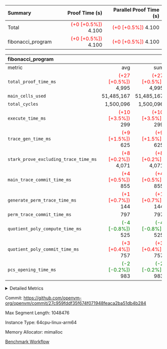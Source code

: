 | Summary | Proof Time (s) | Parallel Proof Time (s) |
|:---|---:|---:|
| Total | <span style='color: red'>(+0 [+0.5%])</span> 4.100 | <span style='color: red'>(+0 [+0.5%])</span> 4.100 |
| fibonacci_program | <span style='color: red'>(+0 [+0.5%])</span> 4.100 | <span style='color: red'>(+0 [+0.5%])</span> 4.100 |


| fibonacci_program |||||
|:---|---:|---:|---:|---:|
|metric|avg|sum|max|min|
| `total_proof_time_ms ` | <span style='color: red'>(+27 [+0.5%])</span> 4,995 | <span style='color: red'>(+27 [+0.5%])</span> 4,995 | <span style='color: red'>(+27 [+0.5%])</span> 4,995 | <span style='color: red'>(+27 [+0.5%])</span> 4,995 |
| `main_cells_used     ` |  51,485,167 |  51,485,167 |  51,485,167 |  51,485,167 |
| `total_cycles        ` |  1,500,096 |  1,500,096 |  1,500,096 |  1,500,096 |
| `execute_time_ms     ` | <span style='color: red'>(+10 [+3.5%])</span> 299 | <span style='color: red'>(+10 [+3.5%])</span> 299 | <span style='color: red'>(+10 [+3.5%])</span> 299 | <span style='color: red'>(+10 [+3.5%])</span> 299 |
| `trace_gen_time_ms   ` | <span style='color: red'>(+9 [+1.5%])</span> 625 | <span style='color: red'>(+9 [+1.5%])</span> 625 | <span style='color: red'>(+9 [+1.5%])</span> 625 | <span style='color: red'>(+9 [+1.5%])</span> 625 |
| `stark_prove_excluding_trace_time_ms` | <span style='color: red'>(+8 [+0.2%])</span> 4,071 | <span style='color: red'>(+8 [+0.2%])</span> 4,071 | <span style='color: red'>(+8 [+0.2%])</span> 4,071 | <span style='color: red'>(+8 [+0.2%])</span> 4,071 |
| `main_trace_commit_time_ms` | <span style='color: red'>(+4 [+0.5%])</span> 855 | <span style='color: red'>(+4 [+0.5%])</span> 855 | <span style='color: red'>(+4 [+0.5%])</span> 855 | <span style='color: red'>(+4 [+0.5%])</span> 855 |
| `generate_perm_trace_time_ms` | <span style='color: red'>(+1 [+0.7%])</span> 144 | <span style='color: red'>(+1 [+0.7%])</span> 144 | <span style='color: red'>(+1 [+0.7%])</span> 144 | <span style='color: red'>(+1 [+0.7%])</span> 144 |
| `perm_trace_commit_time_ms` |  797 |  797 |  797 |  797 |
| `quotient_poly_compute_time_ms` | <span style='color: green'>(-4 [-0.8%])</span> 525 | <span style='color: green'>(-4 [-0.8%])</span> 525 | <span style='color: green'>(-4 [-0.8%])</span> 525 | <span style='color: green'>(-4 [-0.8%])</span> 525 |
| `quotient_poly_commit_time_ms` | <span style='color: red'>(+3 [+0.4%])</span> 757 | <span style='color: red'>(+3 [+0.4%])</span> 757 | <span style='color: red'>(+3 [+0.4%])</span> 757 | <span style='color: red'>(+3 [+0.4%])</span> 757 |
| `pcs_opening_time_ms ` | <span style='color: green'>(-2 [-0.2%])</span> 983 | <span style='color: green'>(-2 [-0.2%])</span> 983 | <span style='color: green'>(-2 [-0.2%])</span> 983 | <span style='color: green'>(-2 [-0.2%])</span> 983 |



<details>
<summary>Detailed Metrics</summary>

| group | num_segments | keygen_time_ms | commit_exe_time_ms |
| --- | --- | --- | --- |
| fibonacci_program | 1 | 404 | 5 | 

| group | air_name | quotient_deg | interactions | constraints |
| --- | --- | --- | --- | --- |
| fibonacci_program | AccessAdapterAir<16> | 4 | 5 | 11 | 
| fibonacci_program | AccessAdapterAir<2> | 4 | 5 | 11 | 
| fibonacci_program | AccessAdapterAir<32> | 4 | 5 | 11 | 
| fibonacci_program | AccessAdapterAir<4> | 4 | 5 | 11 | 
| fibonacci_program | AccessAdapterAir<64> | 4 | 5 | 11 | 
| fibonacci_program | AccessAdapterAir<8> | 4 | 5 | 11 | 
| fibonacci_program | BitwiseOperationLookupAir<8> | 2 | 2 | 4 | 
| fibonacci_program | MemoryMerkleAir<8> | 4 | 4 | 38 | 
| fibonacci_program | PersistentBoundaryAir<8> | 4 | 3 | 5 | 
| fibonacci_program | PhantomAir | 4 | 3 | 4 | 
| fibonacci_program | Poseidon2PeripheryAir<BabyBearParameters>, 1> | 2 | 1 | 286 | 
| fibonacci_program | ProgramAir | 1 | 1 | 4 | 
| fibonacci_program | RangeTupleCheckerAir<2> | 1 | 1 | 4 | 
| fibonacci_program | Rv32HintStoreAir | 4 | 18 | 23 | 
| fibonacci_program | VariableRangeCheckerAir | 1 | 1 | 4 | 
| fibonacci_program | VmAirWrapper<Rv32BaseAluAdapterAir, BaseAluCoreAir<4, 8> | 4 | 20 | 31 | 
| fibonacci_program | VmAirWrapper<Rv32BaseAluAdapterAir, LessThanCoreAir<4, 8> | 4 | 18 | 36 | 
| fibonacci_program | VmAirWrapper<Rv32BaseAluAdapterAir, ShiftCoreAir<4, 8> | 4 | 24 | 85 | 
| fibonacci_program | VmAirWrapper<Rv32BranchAdapterAir, BranchEqualCoreAir<4> | 4 | 11 | 17 | 
| fibonacci_program | VmAirWrapper<Rv32BranchAdapterAir, BranchLessThanCoreAir<4, 8> | 4 | 13 | 32 | 
| fibonacci_program | VmAirWrapper<Rv32CondRdWriteAdapterAir, Rv32JalLuiCoreAir> | 4 | 10 | 15 | 
| fibonacci_program | VmAirWrapper<Rv32JalrAdapterAir, Rv32JalrCoreAir> | 4 | 16 | 16 | 
| fibonacci_program | VmAirWrapper<Rv32LoadStoreAdapterAir, LoadSignExtendCoreAir<4, 8> | 4 | 18 | 27 | 
| fibonacci_program | VmAirWrapper<Rv32LoadStoreAdapterAir, LoadStoreCoreAir<4> | 4 | 17 | 34 | 
| fibonacci_program | VmAirWrapper<Rv32MultAdapterAir, DivRemCoreAir<4, 8> | 4 | 25 | 76 | 
| fibonacci_program | VmAirWrapper<Rv32MultAdapterAir, MulHCoreAir<4, 8> | 4 | 24 | 23 | 
| fibonacci_program | VmAirWrapper<Rv32MultAdapterAir, MultiplicationCoreAir<4, 8> | 4 | 19 | 13 | 
| fibonacci_program | VmAirWrapper<Rv32RdWriteAdapterAir, Rv32AuipcCoreAir> | 4 | 12 | 11 | 
| fibonacci_program | VmConnectorAir | 4 | 5 | 9 | 

| group | air_name | segment | rows | prep_cols | perm_cols | main_cols | cells |
| --- | --- | --- | --- | --- | --- | --- | --- |
| fibonacci_program | AccessAdapterAir<8> | 0 | 32 |  | 12 | 17 | 928 | 
| fibonacci_program | BitwiseOperationLookupAir<8> | 0 | 65,536 | 3 | 8 | 2 | 655,360 | 
| fibonacci_program | MemoryMerkleAir<8> | 0 | 256 |  | 12 | 32 | 11,264 | 
| fibonacci_program | PersistentBoundaryAir<8> | 0 | 32 |  | 8 | 20 | 896 | 
| fibonacci_program | PhantomAir | 0 | 1 |  | 8 | 6 | 14 | 
| fibonacci_program | Poseidon2PeripheryAir<BabyBearParameters>, 1> | 0 | 256 |  | 8 | 300 | 78,848 | 
| fibonacci_program | ProgramAir | 0 | 4,096 |  | 8 | 10 | 73,728 | 
| fibonacci_program | RangeTupleCheckerAir<2> | 0 | 524,288 | 2 | 8 | 1 | 4,718,592 | 
| fibonacci_program | Rv32HintStoreAir | 0 | 4 |  | 24 | 32 | 224 | 
| fibonacci_program | VariableRangeCheckerAir | 0 | 262,144 | 2 | 8 | 1 | 2,359,296 | 
| fibonacci_program | VmAirWrapper<Rv32BaseAluAdapterAir, BaseAluCoreAir<4, 8> | 0 | 1,048,576 |  | 28 | 36 | 67,108,864 | 
| fibonacci_program | VmAirWrapper<Rv32BaseAluAdapterAir, LessThanCoreAir<4, 8> | 0 | 524,288 |  | 24 | 37 | 31,981,568 | 
| fibonacci_program | VmAirWrapper<Rv32BranchAdapterAir, BranchEqualCoreAir<4> | 0 | 262,144 |  | 16 | 26 | 11,010,048 | 
| fibonacci_program | VmAirWrapper<Rv32BranchAdapterAir, BranchLessThanCoreAir<4, 8> | 0 | 8 |  | 20 | 32 | 416 | 
| fibonacci_program | VmAirWrapper<Rv32CondRdWriteAdapterAir, Rv32JalLuiCoreAir> | 0 | 131,072 |  | 16 | 18 | 4,456,448 | 
| fibonacci_program | VmAirWrapper<Rv32JalrAdapterAir, Rv32JalrCoreAir> | 0 | 16 |  | 20 | 28 | 768 | 
| fibonacci_program | VmAirWrapper<Rv32LoadStoreAdapterAir, LoadStoreCoreAir<4> | 0 | 16 |  | 28 | 41 | 1,104 | 
| fibonacci_program | VmAirWrapper<Rv32RdWriteAdapterAir, Rv32AuipcCoreAir> | 0 | 8 |  | 16 | 20 | 288 | 
| fibonacci_program | VmConnectorAir | 0 | 2 | 1 | 12 | 5 | 34 | 

| group | segment | trace_gen_time_ms | total_proof_time_ms | total_cycles | total_cells | stark_prove_excluding_trace_time_ms | quotient_poly_compute_time_ms | quotient_poly_commit_time_ms | perm_trace_commit_time_ms | pcs_opening_time_ms | main_trace_commit_time_ms | main_cells_used | generate_perm_trace_time_ms | execute_time_ms |
| --- | --- | --- | --- | --- | --- | --- | --- | --- | --- | --- | --- | --- | --- | --- |
| fibonacci_program | 0 | 625 | 4,995 | 1,500,096 | 122,458,688 | 4,071 | 525 | 757 | 797 | 983 | 855 | 51,485,167 | 144 | 299 | 

</details>


Commit: https://github.com/openvm-org/openvm/commit/27c959fddf35f674f071948feaca2ba51db4b284

Max Segment Length: 1048476

Instance Type: 64cpu-linux-arm64

Memory Allocator: mimalloc

[Benchmark Workflow](https://github.com/openvm-org/openvm/actions/runs/13817855337)
